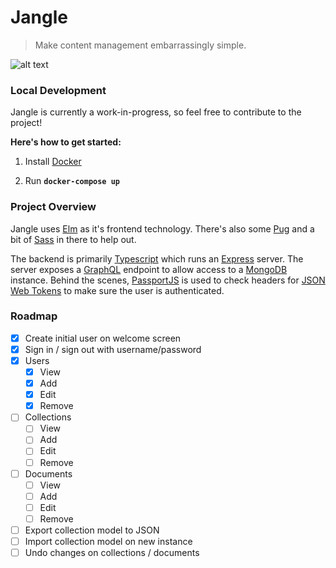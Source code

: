 # Jangle
> Make content management embarrassingly simple.

![alt text](https://raw.githubusercontent.com/RyanNHG/jangle/master/screenshots/users-both.png "Jangle Screenshot")

### Local Development

Jangle is currently a work-in-progress, so feel free to contribute to the project!

__Here's how to get started:__

1. Install [Docker](https://docs.docker.com/engine/installation/)

1. Run __`docker-compose up`__


### Project Overview

Jangle uses [Elm](http://elm-lang.org) as it's frontend technology. There's also some [Pug](https://pugjs.org) and a bit of [Sass](http://sass-lang.com/) in there to help out.

The backend is primarily [Typescript]() which runs an [Express](https://expressjs.com/) server. The server exposes a [GraphQL](http://graphql.org) endpoint to allow access to a [MongoDB](https://www.mongodb.com/) instance. Behind the scenes, [PassportJS](http://passportjs.org/) is used to check headers for [JSON Web Tokens](https://jwt.io/) to make sure the user is authenticated.


### Roadmap

- [x] Create initial user on welcome screen
- [x] Sign in / sign out with username/password
- [x] Users
  - [x] View
  - [x] Add
  - [x] Edit
  - [x] Remove
- [ ] Collections
  - [ ] View
  - [ ] Add
  - [ ] Edit
  - [ ] Remove
- [ ] Documents
  - [ ] View
  - [ ] Add
  - [ ] Edit
  - [ ] Remove
- [ ] Export collection model to JSON
- [ ] Import collection model on new instance
- [ ] Undo changes on collections / documents
